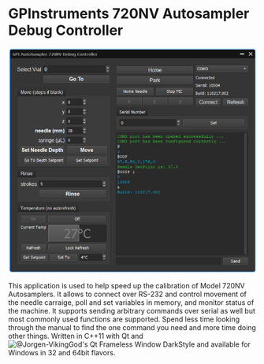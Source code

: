 # GPInstruments 720NV Autosampler Debug Controller
![screenshot.png](screenshot.png)

This application is used to help speed up the calibration of Model 720NV Autosamplers. It allows to connect over RS-232 and control movement of the needle carraige, poll and set variables in memory, and monitor status of the machine. It supports sending arbitrary commands over serial as well but most commonly used functions are supported. Spend less time looking through the manual to find the one command you need and more time doing other things. Written in C++11 with Qt and ![@Jorgen-VikingGod's Qt Frameless Window DarkStyle](https://github.com/Jorgen-VikingGod/Qt-Frameless-Window-DarkStyle) and available for Windows in 32 and 64bit flavors. 